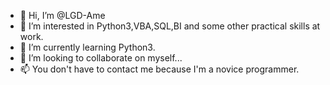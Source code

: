 - 👋 Hi, I’m @LGD-Ame
- 👀 I’m interested in Python3,VBA,SQL,BI and some other practical skills at work.
- 🌱 I’m currently learning Python3.
- 💞️ I’m looking to collaborate on myself...
- 📫 You don't have to contact me because I'm a novice programmer.

<!---
wanchengyo/wanchengyo is a ✨ special ✨ repository because its `README.md` (this file) appears on your GitHub profile.
You can click the Preview link to take a look at your changes.
--->
